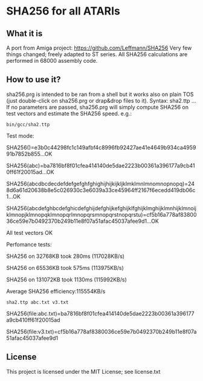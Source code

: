 # SHA256 for all ATARIs
## What it is
A port from Amiga project: https://github.com/Leffmann/SHA256
Very few things changed; freely adapted to ST series.
All SHA256 calculations are performed in 68000 assembly code.

## How to use it?
sha256.prg is intended to be ran from a shell but it works also on plain TOS (just double-click on sha256.prg or drap&drop files to it).
Syntax:
sha2.ttp <file1> <file2> ... <filen>
If no parameters are passed, sha256.prg will simply compute SHA256 on test vectors and estimate the SHA256 speed.
e.g.:
```
bin/gcc/sha2.ttp
```
Test mode:
  
SHA256()=e3b0c44298fc1c149afbf4c8996fb92427ae41e4649b934ca495991b7852b855...OK 

SHA256(abc)=ba7816bf8f01cfea414140de5dae2223b00361a396177a9cb410ff61f20015ad...OK 

SHA256(abcdbcdecdefdefgefghfghighijhijkijkljklmklmnlmnomnopnopq)=248d6a61d20638b8e5c026930c3e6039a33ce45964ff2167f6ecedd419db06c1...OK 

SHA256(abcdefghbcdefghicdefghijdefghijkefghijklfghijklmghijklmnhijklmnoijklmnopjklmnopqklmnopqrlmnopqrsmnopqrstnopqrstu)=cf5b16a778af8380036ce59e7b0492370b249b11e8f07a51afac45037afee9d1...OK 

All test vectors OK

Perfomance tests:

SHA256 on 32768KB took 280ms (117028KB/s)

SHA256 on 65536KB took 575ms (113975KB/s)

SHA256 on 131072KB took 1130ms (115992KB/s)

Average SHA256 efficiency:115554KB/s


```
sha2.ttp abc.txt v3.txt
```
SHA256(file:abc.txt)=ba7816bf8f01cfea414140de5dae2223b00361a396177a9cb410ff61f20015ad

SHA256(file:v3.txt)=cf5b16a778af8380036ce59e7b0492370b249b11e8f07a51afac45037afee9d1


## License
This project is licensed under the MIT License; see license.txt
